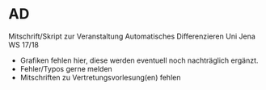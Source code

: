 # AD

Mitschrift/Skript zur Veranstaltung Automatisches Differenzieren Uni Jena WS 17/18

- Grafiken fehlen hier, diese werden eventuell noch nachträglich ergänzt.
- Fehler/Typos gerne melden
- Mitschriften zu Vertretungsvorlesung(en) fehlen
